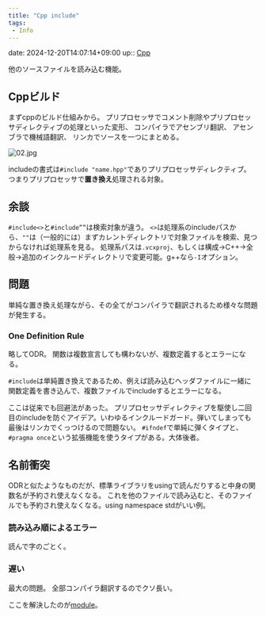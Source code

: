 ```yaml
---
title: "Cpp include"
tags:
 - Info
---
```


date: 2024-12-20T14:07:14+09:00
up:: [Cpp](../Bar/Program/Cpp.md)

他のソースファイルを読み込む機能。

## Cppビルド

まずcppのビルド仕組みから。
プリプロセッサでコメント削除やプリプロセッサディレクティブの処理といった変形、
コンパイラでアセンブリ翻訳、
アセンブラで機械語翻訳、
リンカでソースを一つにまとめる。

![02.jpg](https://i1.wp.com/logicalbeat.jp/wp01/wp-content/uploads/2020/11/02.jpg?resize=768%2C255&ssl=1)

includeの書式は`#include "name.hpp"`でありプリプロセッサディレクティブ。
つまりプリプロセッサで**置き換え**処理される対象。

## 余談
`#include<>`と`#include””`は検索対象が違う。
`<>`は処理系のincludeパスから、`""`は（一般的には）まずカレントディレクトリで対象ファイルを検索、見つからなければ処理系を見る。
処理系パスは`.vcxproj`、もしくは構成→C++→全般→追加のインクルードディレクトリで変更可能。g++なら`-I`オプション。

## 問題
単純な置き換え処理ながら、その全てがコンパイラで翻訳されるため様々な問題が発生する。

### One Definition Rule
略してODR。
関数は複数宣言しても構わないが、複数定義するとエラーになる。

`#include`は単純置き換えであるため、例えば読み込むヘッダファイルに一緒に関数定義を書き込んで、複数ファイルでincludeするとエラーになる。

ここは従来でも回避法があった。
プリプロセッサディレクティブを駆使し二回目のincludeを防ぐアイデア。いわゆるインクルードガード。弾いてしまっても最後はリンカでくっつけるので問題ない。
`#ifndef`で単純に弾くタイプと、`#pragma once`という拡張機能を使うタイプがある。大体後者。

## 名前衝突
ODRと似たようなものだが、標準ライブラリをusingで読んだりすると中身の関数名が予約され使えなくなる。
これを他のファイルで読み込むと、そのファイルでも予約され使えなくなる。using namespace stdがいい例。

### 読み込み順によるエラー
読んで字のごとく。

### 遅い
最大の問題。
全部コンパイラ翻訳するのでクソ長い。


ここを解決したのが[module](Cpp%20module.md)。
